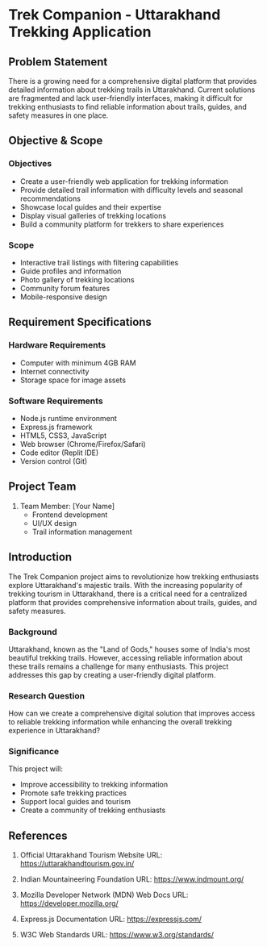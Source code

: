 
# Trek Companion - Uttarakhand Trekking Application

## Problem Statement
There is a growing need for a comprehensive digital platform that provides detailed information about trekking trails in Uttarakhand. Current solutions are fragmented and lack user-friendly interfaces, making it difficult for trekking enthusiasts to find reliable information about trails, guides, and safety measures in one place.

## Objective & Scope
### Objectives
- Create a user-friendly web application for trekking information
- Provide detailed trail information with difficulty levels and seasonal recommendations
- Showcase local guides and their expertise
- Display visual galleries of trekking locations
- Build a community platform for trekkers to share experiences

### Scope
- Interactive trail listings with filtering capabilities
- Guide profiles and information
- Photo gallery of trekking locations
- Community forum features
- Mobile-responsive design

## Requirement Specifications

### Hardware Requirements
- Computer with minimum 4GB RAM
- Internet connectivity
- Storage space for image assets

### Software Requirements
- Node.js runtime environment
- Express.js framework
- HTML5, CSS3, JavaScript
- Web browser (Chrome/Firefox/Safari)
- Code editor (Replit IDE)
- Version control (Git)

## Project Team

1. Team Member: [Your Name]
   - Frontend development
   - UI/UX design
   - Trail information management

## Introduction

The Trek Companion project aims to revolutionize how trekking enthusiasts explore Uttarakhand's majestic trails. With the increasing popularity of trekking tourism in Uttarakhand, there is a critical need for a centralized platform that provides comprehensive information about trails, guides, and safety measures.

### Background
Uttarakhand, known as the "Land of Gods," houses some of India's most beautiful trekking trails. However, accessing reliable information about these trails remains a challenge for many enthusiasts. This project addresses this gap by creating a user-friendly digital platform.

### Research Question
How can we create a comprehensive digital solution that improves access to reliable trekking information while enhancing the overall trekking experience in Uttarakhand?

### Significance
This project will:
- Improve accessibility to trekking information
- Promote safe trekking practices
- Support local guides and tourism
- Create a community of trekking enthusiasts

## References

1. Official Uttarakhand Tourism Website
   URL: https://uttarakhandtourism.gov.in/

2. Indian Mountaineering Foundation
   URL: https://www.indmount.org/

3. Mozilla Developer Network (MDN) Web Docs
   URL: https://developer.mozilla.org/

4. Express.js Documentation
   URL: https://expressjs.com/

5. W3C Web Standards
   URL: https://www.w3.org/standards/
